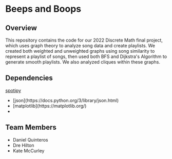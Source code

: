 # Beeps and Boops

## Overview
This repository contains the code for our 2022 Discrete Math final project, which uses graph theory to analyze song data and create playlists. We created both weighted and unweighted graphs using song similarity to represent a playlist of songs, then used both BFS and Dijkstra's Algorithm to generate smooth playlists. We also analyzed cliques within these graphs. 

## Dependencies
[spotipy](https://spotipy.readthedocs.io/en/2.22.0/)
<ul>
<li> [json](https://docs.python.org/3/library/json.html)</li>
<li> [matplotlib](https://matplotlib.org/)</li>
<li> </li>
</ul>

## Team Members
<ul>
<li>Daniel Quinteros</li>
<li>Dre Hilton</li>
<li>Kate McCurley</li>
</ul>
